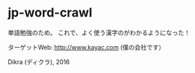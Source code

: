 # jp-word-crawl
単語勉強のため。
これで、よく使う漢字のがわかるようになった！

ターゲットWeb: http://www.kayac.com (僕の会社です）


Dikra (ディクラ), 2016